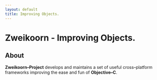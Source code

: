 ```yaml
---
layout: default
title: Improving Objects.
---
```


Zweikoorn - Improving Objects.
===============================


About
------

**Zweikoorn&ndash;Project** develops and maintains a set of useful cross&ndash;platform frameworks improving the ease and fun of **Objective&ndash;C**.